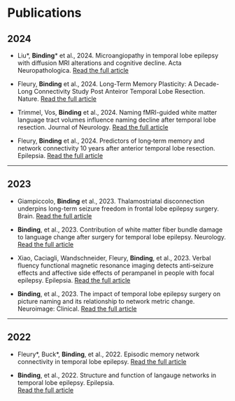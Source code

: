 # Publications

## 2024 
- Liu*, **Binding*** et al., 2024. Microangiopathy in temporal lobe epilepsy with diffusion MRI alterations and cognitive decline. Acta Neuropathologica. 
[Read the full article](https://link.springer.com/article/10.1007/s00401-024-02809-8)

- Fleury, **Binding** et al., 2024. Long-Term Memory Plasticity: A Decade-Long Connectivity Study Post Anteiror Temporal Lobe Resection. Nature. 
[Read the full article](https://www.researchsquare.com/article/rs-3936758/v1)

- Trimmel, Vos, **Binding** et al., 2024. Naming fMRI-guided white matter language tract volumes influence naming decline after temporal lobe resection. Journal of Neurology. 
[Read the full article](https://link.springer.com/article/10.1007/s00415-024-12315-2)

- Fleury, **Binding** et al., 2024. Predictors of long‐term memory and network connectivity 10 years after anterior temporal lobe resection. Epilepsia. 
[Read the full article](https://onlinelibrary.wiley.com/doi/full/10.1111/epi.18058)

---

## 2023 
- Giampiccolo, **Binding** et al., 2023. Thalamostriatal disconnection underpins long-term seizure freedom in frontal lobe epilepsy surgery. Brain. 
[Read the full article](https://academic.oup.com/brain/article/146/6/2377/7107059?login=false)

- **Binding**, et al., 2023. Contribution of white matter fiber bundle damage to language change after surgery for temporal lobe epilepsy. Neurology. 
[Read the full article](https://www.neurology.org/doi/full/10.1212/WNL.0000000000206862)

- Xiao, Caciagli, Wandschneider, Fleury, **Binding**, et al., 2023. Verbal fluency functional magnetic resonance imaging detects anti‐seizure effects and affective side effects of perampanel in people with focal epilepsy. Epilepsia. 
[Read the full article](https://onlinelibrary.wiley.com/doi/full/10.1111/epi.17493)

- **Binding**, et al., 2023. The impact of temporal lobe epilepsy surgery on picture naming and its relationship to network metric change. Neuroimage: Clinical. 
[Read the full article](https://www.sciencedirect.com/science/article/pii/S221315822300133X)

--- 

## 2022 
- Fleury*, Buck*, **Binding**, et al., 2022. Episodic memory network connectivity in temporal lobe epilepsy.
[Read the full article](https://onlinelibrary.wiley.com/doi/full/10.1111/epi.17370)

- **Binding**, et al., 2022. Structure and function of langauge networks in temporal lobe epilepsy. Epilepsia.  
[Read the full article](https://onlinelibrary.wiley.com/doi/full/10.1111/epi.17204)
